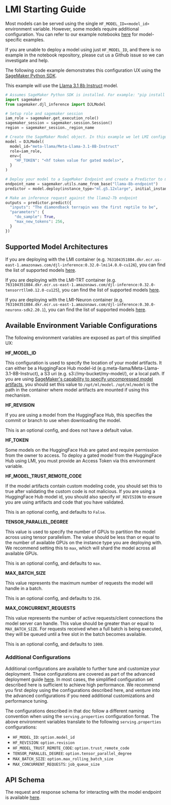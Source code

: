 # LMI Starting Guide

Most models can be served using the single `HF_MODEL_ID=<model_id>` environment variable.
However, some models require additional configuration.
You can refer to our example notebooks [here](https://github.com/deepjavalibrary/djl-demo/tree/master/aws/sagemaker/large-model-inference/sample-llm) for model-specific examples.

If you are unable to deploy a model using just `HF_MODEL_ID`, and there is no example in the notebook repository, please cut us a Github issue so we can investigate and help.

The following code example demonstrates this configuration UX using the [SageMaker Python SDK](https://github.com/aws/sagemaker-python-sdk).

This example will use the [Llama 3.1 8b Instruct](https://huggingface.co/meta-llama/Llama-3.1-8B-Instruct) model. 

```python
# Assumes SageMaker Python SDK is installed. For example: "pip install sagemaker"
import sagemaker
from sagemaker.djl_inference import DJLModel 

# Setup role and sagemaker session
iam_role = sagemaker.get_execution_role() 
sagemaker_session = sagemaker.session.Session()
region = sagemaker_session._region_name

# Create the SageMaker Model object. In this example we let LMI configure the deployment settings based on the model architecture  
model = DJLModel(
  model_id="meta-llama/Meta-Llama-3.1-8B-Instruct"
  role=iam_role,
  env={
    "HF_TOKEN": "<hf token value for gated models>",
  }
)

# Deploy your model to a SageMaker Endpoint and create a Predictor to make inference requests
endpoint_name = sagemaker.utils.name_from_base("llama-8b-endpoint")
predictor = model.deploy(instance_type="ml.g5.12xlarge", initial_instance_count=1, endpoint_name=endpoint_name)

# Make an inference request against the llama2-7b endpoint
outputs = predictor.predict({
  "inputs": "The diamondback terrapin was the first reptile to be",
  "parameters": {
    "do_sample": True,
    "max_new_tokens": 256,
  }
})
```

## Supported Model Architectures

If you are deploying with the LMI container (e.g. `763104351884.dkr.ecr.us-east-1.amazonaws.com/djl-inference:0.32.0-lmi14.0.0-cu126`), you can find the list of supported models [here](lmi-dist_user_guide.md#supported-model-architectures).

If you are deploying with the LMI-TRT container (e.g. `763104351884.dkr.ecr.us-east-1.amazonaws.com/djl-inference:0.32.0-tensorrtllm0.12.0-cu125`), you can find the list of supported models [here](trt_llm_user_guide.md#supported-model-architectures).

If you are deploying with the LMI-Neuron container (e.g. `763104351884.dkr.ecr.us-east-1.amazonaws.com/djl-inference:0.30.0-neuronx-sdk2.20.1`), you can find the list of supported models [here](tnx_user_guide.md#supported-model-architecture).

## Available Environment Variable Configurations

The following environment variables are exposed as part of this simplified UX:

**HF_MODEL_ID**

This configuration is used to specify the location of your model artifacts.
It can either be a HuggingFace Hub model-id (e.g.meta-llama/Meta-Llama-3.1-8B-Instruct), a S3 uri (e.g. s3://my-bucket/my-model/), or a local path.
If you are using [SageMaker's capability to specify uncompressed model artifacts](https://docs.aws.amazon.com/sagemaker/latest/dg/large-model-inference-uncompressed.html), you should set this value to `/opt/ml/model`.
`/opt/ml/model` is the path in the container where model artifacts are mounted if using this mechanism.

**HF_REVISION**

If you are using a model from the HuggingFace Hub, this specifies the commit or branch to use when downloading the model.

This is an optional config, and does not have a default value. 

**HF_TOKEN**

Some models on the HuggingFace Hub are gated and require permission from the owner to access.
To deploy a gated model from the HuggingFace Hub using LMI, you must provide an Access Token via this environment variable.

**HF_MODEL_TRUST_REMOTE_CODE**

If the model artifacts contain custom modeling code, you should set this to true after validating the custom code is not malicious.
If you are using a HuggingFace Hub model id, you should also specify `HF_REVISION` to ensure you are using artifacts and code that you have validated.

This is an optional config, and defaults to `False`.

**TENSOR_PARALLEL_DEGREE**

This value is used to specify the number of GPUs to partition the model across using tensor parallelism.
The value should be less than or equal to the number of available GPUs on the instance type you are deploying with.
We recommend setting this to `max`, which will shard the model across all available GPUs.

This is an optional config, and defaults to `max`.

**MAX_BATCH_SIZE**

This value represents the maximum number of requests the model will handle in a batch.

This is an optional config, and defaults to `256`.

**MAX_CONCURRENT_REQUESTS**

This value represents the number of active requests/client connections the model server can handle.
This value should be greater than or equal to `MAX_BATCH_SIZE`. 
For requests received when a full batch is being executed, they will be queued until a free slot in the batch becomes available.

This is an optional config, and defaults to `1000`.

### Additional Configurations

Additional configurations are available to further tune and customize your deployment.
These configurations are covered as part of the advanced deployment guide [here](../deployment_guide/configurations.md).
In most cases, the simplified configuration set described here is sufficient to achieve high performance.
We recommend you first deploy using the configurations described here, and venture into the advanced configurations if you need additional customizations and performance tuning.

The configurations described in that doc follow a different naming convention when using the `serving.properties` configuration format.
The above environment variables translate to the following `serving.properties` configurations:

* `HF_MODEL_ID`: `option.model_id`
* `HF_REVISION`: `option.revision`
* `HF_MODEL_TRUST_REMOTE_CODE`: `option.trust_remote_code`
* `TENSOR_PARALLEL_DEGREE`: `option.tensor_parallel_degree`
* `MAX_BATCH_SIZE`: `option.max_rolling_batch_size`
* `MAX_CONCURRENT_REQUESTS`: `job_queue_size`

## API Schema

The request and response schema for interacting with the model endpoint is available [here](lmi_input_output_schema.md).
